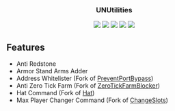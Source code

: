 <!-- PROJECT LOGO -->
<br />
<p align="center">
  <h3 align="center">UNUtilities</h3>
  <p align="center">
    <a href="https://github.com/Universe-Development-Department/UNUtilities/graphs/contributors"><img src="https://img.shields.io/github/contributors/Universe-Development-Department/UNUtilities?style=for-the-badge"/></a>
    <a href="https://github.com/Universe-Development-Department/UNUtilities/network/members"><img src="https://img.shields.io/github/forks/Universe-Development-Department/UNUtilities?style=for-the-badge"/></a>
    <a href="https://github.com/Universe-Development-Department/UNUtilities/stargazers"><img src="https://img.shields.io/github/stars/Universe-Development-Department/UNUtilities?style=for-the-badge"/></a>
    <a href="https://github.com/Universe-Development-Department/UNUtilities/issues"><img src="https://img.shields.io/github/issues/Universe-Development-Department/UNUtilities?style=for-the-badge"/></a>
    <a href="https://github.com/Universe-Development-Department/UNUtilities"><img src="https://img.shields.io/github/languages/code-size/Universe-Development-Department/UNUtilities?style=for-the-badge"/></a>
  </p>

## Features

- Anti Redstone
- Armor Stand Arms Adder
- Address Whitelister (Fork of [PreventPortBypass](http://spigotmc.org/resources/54934))
- Anti Zero Tick Farm (Fork of [ZeroTickFarmBlocker](http://spigotmc.org/resources/72737))
- Hat Command (Fork of [Hat](http://spigotmc.org/resources/33980))
- Max Player Changer Command (Fork of [ChangeSlots](http://spigotmc.org/resources/49648))